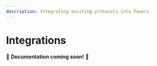 ```yaml
---
description: Integrating existing protocols into Powers.
---
```


# Integrations

🚧 **Documentation coming soon!** 🚧
